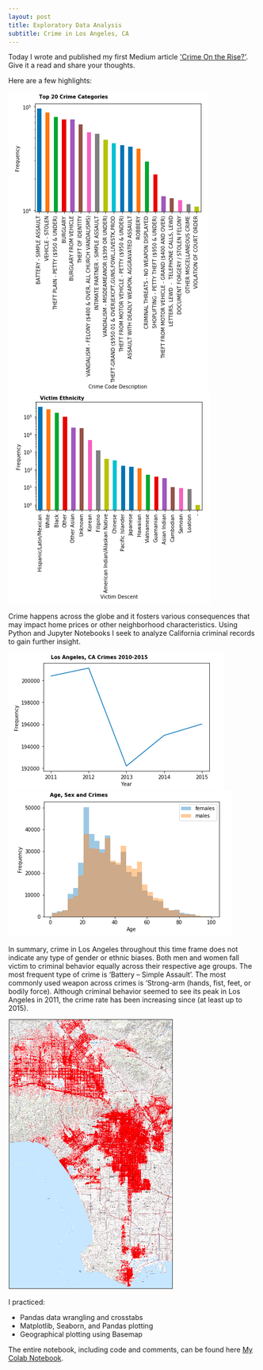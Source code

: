 ```yaml
---
layout: post
title: Exploratory Data Analysis 
subtitle: Crime in Los Angeles, CA
---
```


Today I wrote and published my first Medium article ['Crime On the Rise?'](https://medium.com/@kadad1312/crime-on-the-rise-db58e753a2da). Give it a read and share your thoughts.

Here are a few highlights:

![](/img/top20crimes.png)
![](/img/victimethnicity.png)


Crime happens across the globe and it fosters various consequences that may impact home prices or other neighborhood characteristics. Using Python and Jupyter Notebooks I seek to analyze California criminal records to gain further insight.

![](/img/LAcrime_time_series.png)
![](/img/Age_Sex_Crime.png)

In summary, crime in Los Angeles throughout this time frame does not indicate any type of gender or ethnic biases. Both men and women fall victim to criminal behavior equally across their respective age groups. The most frequent type of crime is ‘Battery – Simple Assault’. The most commonly used weapon across crimes is ‘Strong-arm (hands, fist, feet, or bodily force). Although criminal behavior seemed to see its peak in Los Angeles in 2011, the crime rate has been increasing since (at least up to 2015). 

![](/img/LA_crimes_01.png)

I practiced: 
- Pandas data wrangling and crosstabs
- Matplotlib, Seaborn, and Pandas plotting
- Geographical plotting using Basemap

The entire notebook, including code and comments, can be found here [My Colab Notebook](https://colab.research.google.com/drive/1Rd6dgE_iCZH19P91mGRTJo9ISfG1NwnE).

